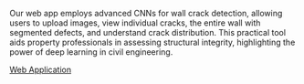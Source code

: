Our web app employs advanced CNNs for wall crack detection, allowing users to upload images, view individual cracks, the entire wall with segmented defects, and understand crack distribution. This practical tool aids property professionals in assessing structural integrity, highlighting the power of deep learning in civil engineering.

[Web Application](https://img-segmentation.streamlit.app/)
